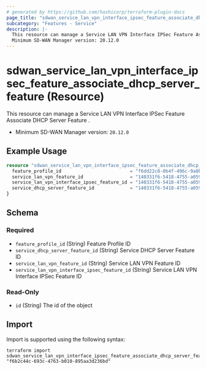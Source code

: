 ```yaml
---
# generated by https://github.com/hashicorp/terraform-plugin-docs
page_title: "sdwan_service_lan_vpn_interface_ipsec_feature_associate_dhcp_server_feature Resource - terraform-provider-sdwan"
subcategory: "Features - Service"
description: |-
  This resource can manage a Service LAN VPN Interface IPSec Feature Associate DHCP Server Feature .
  Minimum SD-WAN Manager version: 20.12.0
---
```


# sdwan_service_lan_vpn_interface_ipsec_feature_associate_dhcp_server_feature (Resource)

This resource can manage a Service LAN VPN Interface IPSec Feature Associate DHCP Server Feature .
  - Minimum SD-WAN Manager version: `20.12.0`

## Example Usage

```terraform
resource "sdwan_service_lan_vpn_interface_ipsec_feature_associate_dhcp_server_feature" "example" {
  feature_profile_id                         = "f6dd22c8-0b4f-496c-9a0b-6813d1f8b8ac"
  service_lan_vpn_feature_id                 = "140331f6-5418-4755-a059-13c77eb96037"
  service_lan_vpn_interface_ipsec_feature_id = "140331f6-5418-4755-a059-13c77eb96037"
  service_dhcp_server_feature_id             = "140331f6-5418-4755-a059-13c77eb96037"
}
```

<!-- schema generated by tfplugindocs -->
## Schema

### Required

- `feature_profile_id` (String) Feature Profile ID
- `service_dhcp_server_feature_id` (String) Service DHCP Server Feature ID
- `service_lan_vpn_feature_id` (String) Service LAN VPN Feature ID
- `service_lan_vpn_interface_ipsec_feature_id` (String) Service LAN VPN Interface IPSec Feature ID

### Read-Only

- `id` (String) The id of the object

## Import

Import is supported using the following syntax:

```shell
terraform import sdwan_service_lan_vpn_interface_ipsec_feature_associate_dhcp_server_feature.example "f6b2c44c-693c-4763-b010-895aa3d236bd"
```
